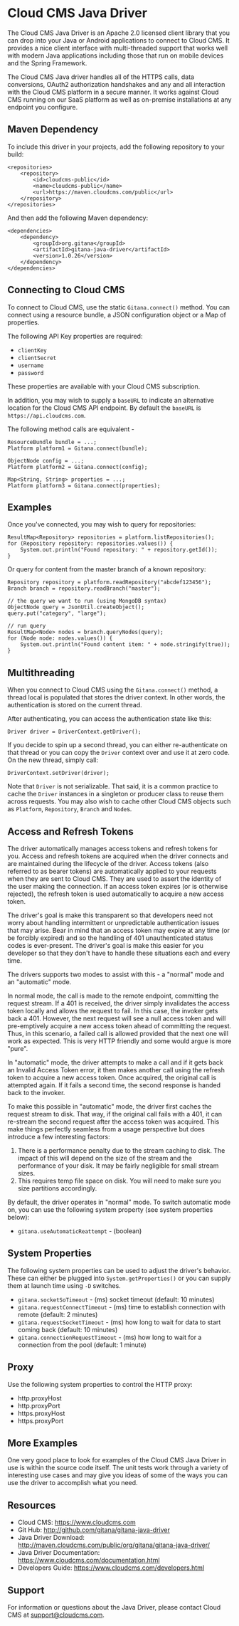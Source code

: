 # Cloud CMS Java Driver

The Cloud CMS Java Driver is an Apache 2.0 licensed client library that you can drop into your Java or Android
applications to connect to Cloud CMS.  It provides a nice client interface with multi-threaded support that works
well with modern Java applications including those that run on mobile devices and the Spring Framework.

The Cloud CMS Java driver handles all of the HTTPS calls, data conversions, OAuth2 authorization handshakes and any and
all interaction with the Cloud CMS platform in a secure manner.  It works against Cloud CMS running on our SaaS platform
as well as on-premise installations at any endpoint you configure.

## Maven Dependency

To include this driver in your projects, add the following repository to your build:

````
<repositories>
    <repository>
        <id>cloudcms-public</id>
        <name>cloudcms-public</name>
        <url>https://maven.cloudcms.com/public</url>
    </repository>
</repositories>
````

And then add the following Maven dependency:

````
<dependencies>
    <dependency>
        <groupId>org.gitana</groupId>
        <artifactId>gitana-java-driver</artifactId>
        <version>1.0.26</version>
    </dependency>
</dependencies>
````

## Connecting to Cloud CMS

To connect to Cloud CMS, use the static `Gitana.connect()` method.  You can connect using a resource bundle, a JSON
configuration object or a Map of properties.

The following API Key properties are required:

- `clientKey`
- `clientSecret`
- `username`
- `password`

These properties are available with your Cloud CMS subscription.

In addition, you may wish to supply a `baseURL` to indicate an alternative location for the Cloud CMS API endpoint.
By default the `baseURL` is `https://api.cloudcms.com`.

The following method calls are equivalent -

````
ResourceBundle bundle = ...;
Platform platform1 = Gitana.connect(bundle);

ObjectNode config = ...;
Platform platform2 = Gitana.connect(config);

Map<String, String> properties = ...;
Platform platform3 = Gitana.connect(properties);
````

## Examples

Once you've connected, you may wish to query for repositories:

````
ResultMap<Repository> repositories = platform.listRepositories();
for (Repository repository: repositories.values()) {
    System.out.println("Found repository: " + repository.getId());
}
````

Or query for content from the master branch of a known repository:

````
Repository repository = platform.readRepository("abcdef123456");
Branch branch = repository.readBranch("master");

// the query we want to run (using MongoDB syntax)
ObjectNode query = JsonUtil.createObject();
query.put("category", "large");

// run query
ResultMap<Node> nodes = branch.queryNodes(query);
for (Node node: nodes.values()) {
    System.out.println("Found content item: " + node.stringify(true));
}
````

## Multithreading

When you connect to Cloud CMS using the `Gitana.connect()` method, a thread local is populated that stores the driver
context.  In other words, the authentication is stored on the current thread.

After authenticating, you can access the authentication state like this:

````
Driver driver = DriverContext.getDriver();
````

If you decide to spin up a second thread, you can either re-authenticate on that thread or you can copy the `Driver`
context over and use it at zero code.  On the new thread, simply call:

````
DriverContext.setDriver(driver);
````

Note that `Driver` is not serializable.  That said, it is a common practice to cache the `Driver` instances in a
singleton or producer class to reuse them across requests.  You may also wish to cache other Cloud CMS objects such as
`Platform`, `Repository`, `Branch` and `Node`s.

## Access and Refresh Tokens

The driver automatically manages access tokens and refresh tokens for you.  Access and refresh tokens are acquired when
the driver connects and are maintained during the lifecycle of the driver.  Access tokens (also referred to as bearer
tokens) are automatically applied to your requests when they are sent to Cloud CMS.  They are used to assert the identity
of the user making the connection.  If an access token expires (or is otherwise rejected), the refresh token is used
automatically to acquire a new access token.

The driver's goal is make this transparent so that developers need not worry about handling intermittent or unpredictable
authentication issues that may arise.  Bear in mind that an access token may expire at any time (or be forcibly expired)
and so the handling of 401 unauthenticated status codes is ever-present.  The driver's goal is make this easier for you
developer so that they don't have to handle these situations each and every time.

The drivers supports two modes to assist with this - a "normal" mode and an "automatic" mode.

In normal mode, the call is made to the remote endpoint, committing the request stream.  If a 401 is received, the
driver simply invalidates the access token locally and allows the request to fail.  In this case, the invoker gets back
a 401.  However, the next request will see a null access token and will pre-emptively acquire a new access token ahead
of committing the request.  Thus, in this scenario, a failed call is allowed provided that the next one will work
as expected.  This is very HTTP friendly and some would argue is more "pure".

In "automatic" mode, the driver attempts to make a call and if it gets back an Invalid Access Token error, it then makes
another call using the refresh token to acquire a new access token.  Once acquired, the original call is attempted again.
If it fails a second time, the second response is handed back to the invoker.

To make this possible in "automatic" mode, the driver first caches the request stream to disk.  That way, if the original
call fails with a 401, it can re-stream the second request after the access token was acquired.  This make things perfectly
seamless from a usage perspective but does introduce a few interesting factors:

1.  There is a performance penalty due to the stream caching to disk.  The impact of this will depend on the size of the
stream and the performance of your disk.  It may be fairly negligible for small stream sizes.
2.  This requires temp file space on disk.  You will need to make sure you size partitions accordingly.

By default, the driver operates in "normal" mode.  To switch automatic mode on, you can use the following system
property (see system properties below):

- `gitana.useAutomaticReattempt` - (boolean)


## System Properties

The following system properties can be used to adjust the driver's behavior.  These can either be plugged into
`System.getProperties()` or you can supply them at launch time using `-D` switches.

- `gitana.socketSoTimeout` - (ms) socket timeout (default: 10 minutes)
- `gitana.requestConnectTimeout` - (ms) time to establish connection with remote (default: 2 minutes)
- `gitana.requestSocketTimeout` - (ms) how long to wait for data to start coming back (default: 10 minutes)
- `gitana.connectionRequestTimeout` - (ms) how long to wait for a connection from the pool (default: 1 minute)

## Proxy

Use the following system properties to control the HTTP proxy:

- http.proxyHost
- http.proxyPort
- https.proxyHost
- https.proxyPort

## More Examples

One very good place to look for examples of the Cloud CMS Java Driver in use is within the source code itself.  The
unit tests work through a variety of interesting use cases and may give you ideas of some of the ways you can use the
driver to accomplish what you need.

## Resources

* Cloud CMS: https://www.cloudcms.com
* Git Hub: http://github.com/gitana/gitana-java-driver
* Java Driver Download: http://maven.cloudcms.com/public/org/gitana/gitana-java-driver/
* Java Driver Documentation: https://www.cloudcms.com/documentation.html
* Developers Guide: https://www.cloudcms.com/developers.html

## Support

For information or questions about the Java Driver, please contact Cloud CMS
at <a href="mailto:support@cloudcms.com">support@cloudcms.com</a>.
